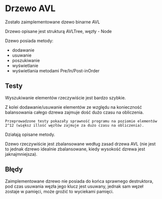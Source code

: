 # Drzewo AVL

Zostało zaimplementowane dzewo binarne AVL

Drzewo opisane jest strukturą AVLTree, węzły - Node

Dzewo posiada metody:

*  dodawanie
*  usuwanie
*  poszukiwanie
*  wyświetlanie
*  wyświetlania metodami Pre/In/Post-inOrder

## Testy

  Wyszukiwanie elementów rzeczywiście jest bardzo szybkie.

  Z kolei dodawanie/usuwanie elementów ze względu na konieczność balansowania całego dzrewa zajmuje dość dużo czasu na obliczenia.

    Przeprowadzone testy pokazały sprawność programu na poziomie elementów 2^12 (większ illość węzłów zajmuje za dużo czasu na obliczenia).

  Działają opisane metody.

  Dzewo rzeczywiście jest zbalansowane według zasad drzewa AVL (nie jest to jednak dzrewo idealnie zbalansowane, kiedy wysokość dzrewa jest jaknajmniejsza).

## Błędy

  Zaimplementowane dzrewo nie posiada do końca sprawnego destruktora, pod czas usuwania węzła  jego klucz jest usuwany, jednak sam węzeł zostaje w pamięci, może groźić to wyciekami pamięci.
